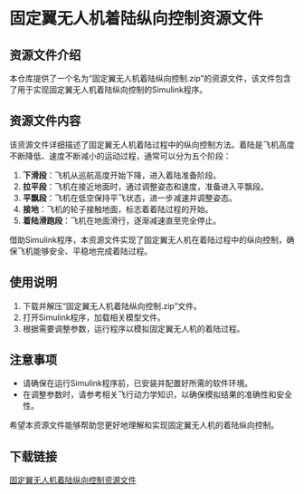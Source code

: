 # 固定翼无人机着陆纵向控制资源文件

## 资源文件介绍

本仓库提供了一个名为“固定翼无人机着陆纵向控制.zip”的资源文件，该文件包含了用于实现固定翼无人机着陆纵向控制的Simulink程序。

## 资源文件内容

该资源文件详细描述了固定翼无人机着陆过程中的纵向控制方法。着陆是飞机高度不断降低、速度不断减小的运动过程，通常可以分为五个阶段：

1. **下滑段**：飞机从巡航高度开始下降，进入着陆准备阶段。
2. **拉平段**：飞机在接近地面时，通过调整姿态和速度，准备进入平飘段。
3. **平飘段**：飞机在低空保持平飞状态，进一步减速并调整姿态。
4. **接地**：飞机的轮子接触地面，标志着着陆过程的开始。
5. **着陆滑跑段**：飞机在地面滑行，逐渐减速直至完全停止。

借助Simulink程序，本资源文件实现了固定翼无人机在着陆过程中的纵向控制，确保飞机能够安全、平稳地完成着陆过程。

## 使用说明

1. 下载并解压“固定翼无人机着陆纵向控制.zip”文件。
2. 打开Simulink程序，加载相关模型文件。
3. 根据需要调整参数，运行程序以模拟固定翼无人机的着陆过程。

## 注意事项

- 请确保在运行Simulink程序前，已安装并配置好所需的软件环境。
- 在调整参数时，请参考相关飞行动力学知识，以确保模拟结果的准确性和安全性。

希望本资源文件能够帮助您更好地理解和实现固定翼无人机的着陆纵向控制。

## 下载链接

[固定翼无人机着陆纵向控制资源文件](https://pan.quark.cn/s/c602337be1d8)